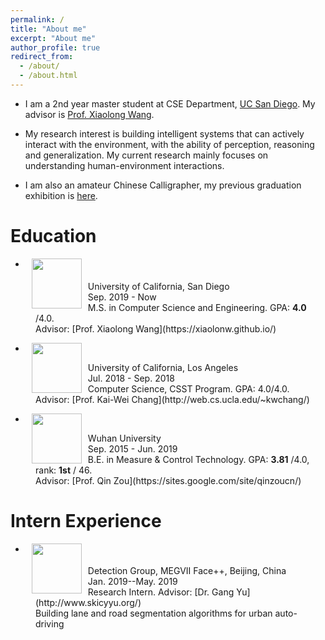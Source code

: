 ```yaml
---
permalink: /
title: "About me"
excerpt: "About me"
author_profile: true
redirect_from: 
  - /about/
  - /about.html
---
```

* I am a 2nd year master student at CSE Department, [UC San Diego](https://ucsd.edu/). 
My advisor is [Prof. Xiaolong Wang](https://xiaolonw.github.io/).

* My research interest is building intelligent systems that can actively interact with the environment, with the ability of perception, reasoning and generalization. 
My current research mainly focuses on understanding human-environment interactions.

* I am also an amateur Chinese Calligrapher, my previous graduation exhibition is [here](https://mp.weixin.qq.com/s/7ERydW3i3iGsVcMOR13nzQ).


# Education
* <dl><dt><img align="left" width="80" height="80" hspace="10" src="https://jiangolder.github.io/images/UCSD.png"/></dt>
<dt>University of California, San Diego</dt>
<dd>Sep. 2019 - Now</dd>
<dd>M.S. in Computer Science and Engineering. GPA: <strong>4.0</strong> /4.0.</dd>
<dd>Advisor: [Prof. Xiaolong Wang](https://xiaolonw.github.io/) </dd>

* <dl><dt><img align="left" width="80" height="80" hspace="10" src="https://jiangolder.github.io/images/UCLA.jpg"/></dt>
<dt>University of California, Los Angeles</dt>
<dd>Jul. 2018 - Sep. 2018</dd>
<dd>Computer Science, CSST Program. GPA: 4.0/4.0.</dd>
<dd>Advisor: [Prof. Kai-Wei Chang](http://web.cs.ucla.edu/~kwchang/) </dd>

* <dl><dt><img align="left" width="80" height="80" hspace="10" src="https://jiangolder.github.io/images/whu.png"/></dt>
<dt>Wuhan University</dt>
<dd>Sep. 2015 - Jun. 2019</dd>
<dd>B.E. in Measure & Control Technology. GPA: <strong>3.81</strong> /4.0, rank: <strong>1st</strong> / 46.</dd>
<dd>Advisor: [Prof. Qin Zou](https://sites.google.com/site/qinzoucn/) </dd>


# Intern Experience
* <dl><dt><img align="left" width="80" height="80" hspace="10" src="https://jiangolder.github.io/images/megvii.jpg"/></dt>
<dt>Detection Group, MEGVII Face++, Beijing, China</dt>
<dd>Jan. 2019--May. 2019</dd>
<dd>Research Intern. Advisor: [Dr. Gang Yu](http://www.skicyyu.org/) </dd>
<dd>Building lane and road segmentation algorithms for urban auto-driving</dd>


